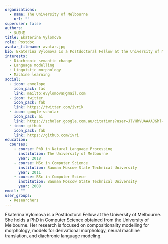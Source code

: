 ```yaml
---
organizations:
  - name: The University of Melbourne
    url: ""
superuser: false
authors:
  - 吳恩達
title: Ekaterina Vylomova
role: Postdoc
avatar_filename: avatar.jpg
bio: Ekaterina Vylomova is a Postdoctoral Fellow at the University of Melbourne
interests:
  - Diachronic semantic change
  - Language modelling
  - Linguistic morphology
  - Machine learning
social:
  - icon: envelope
    icon_pack: fas
    link: mailto:evylomova@gmail.com
  - icon: twitter
    icon_pack: fab
    link: https://twitter.com/ivrik
  - icon: google-scholar
    icon_pack: ai
    link: https://scholar.google.com.au/citations?user=JlVHhVUAAAAJ&hl=en
  - icon: github
    icon_pack: fab
    link: https://github.com/ivri
education:
  courses:
    - course: PhD in Natural Language Processing
      institution: The University of Melbourne
      year: 2018
    - course: MSc in Computer Science
      institution: Bauman Moscow State Technical University
      year: 2011
    - course: BSc in Computer Sciece
      institution: Bauman Moscow State Technical University
      year: 2008
email: ""
user_groups:
  - Researchers
---
```

Ekaterina Vylomova is a Postdoctoral Fellow at the University of Melbourne. She holds a PhD in Computer Science obtained from the University of Melbourne. Her research is focused on compositionality modelling for morphology, models for derivational morphology, neural machine translation, and diachronic language modeling.